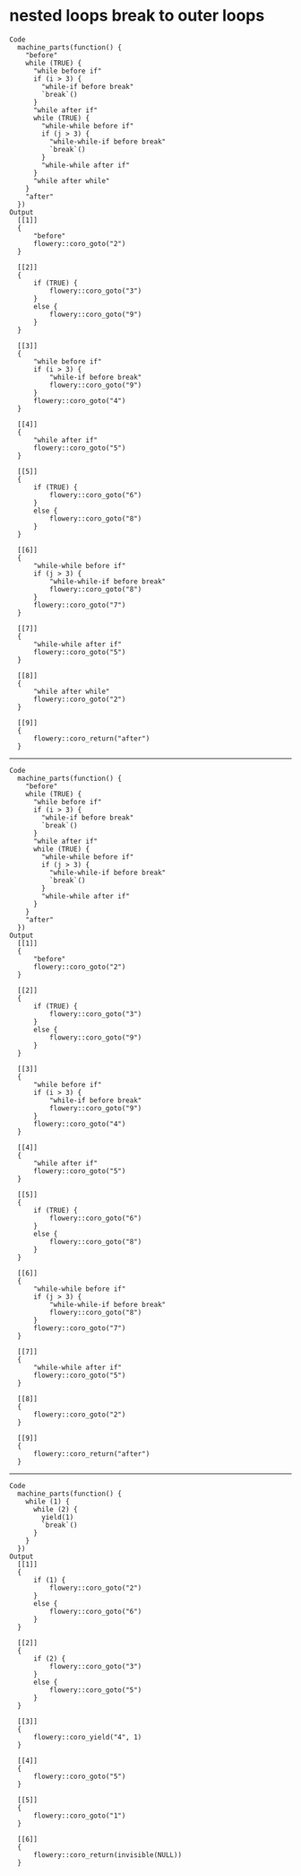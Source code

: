 # nested loops break to outer loops

    Code
      machine_parts(function() {
        "before"
        while (TRUE) {
          "while before if"
          if (i > 3) {
            "while-if before break"
            `break`()
          }
          "while after if"
          while (TRUE) {
            "while-while before if"
            if (j > 3) {
              "while-while-if before break"
              `break`()
            }
            "while-while after if"
          }
          "while after while"
        }
        "after"
      })
    Output
      [[1]]
      {
          "before"
          flowery::coro_goto("2")
      }
      
      [[2]]
      {
          if (TRUE) {
              flowery::coro_goto("3")
          }
          else {
              flowery::coro_goto("9")
          }
      }
      
      [[3]]
      {
          "while before if"
          if (i > 3) {
              "while-if before break"
              flowery::coro_goto("9")
          }
          flowery::coro_goto("4")
      }
      
      [[4]]
      {
          "while after if"
          flowery::coro_goto("5")
      }
      
      [[5]]
      {
          if (TRUE) {
              flowery::coro_goto("6")
          }
          else {
              flowery::coro_goto("8")
          }
      }
      
      [[6]]
      {
          "while-while before if"
          if (j > 3) {
              "while-while-if before break"
              flowery::coro_goto("8")
          }
          flowery::coro_goto("7")
      }
      
      [[7]]
      {
          "while-while after if"
          flowery::coro_goto("5")
      }
      
      [[8]]
      {
          "while after while"
          flowery::coro_goto("2")
      }
      
      [[9]]
      {
          flowery::coro_return("after")
      }
      

---

    Code
      machine_parts(function() {
        "before"
        while (TRUE) {
          "while before if"
          if (i > 3) {
            "while-if before break"
            `break`()
          }
          "while after if"
          while (TRUE) {
            "while-while before if"
            if (j > 3) {
              "while-while-if before break"
              `break`()
            }
            "while-while after if"
          }
        }
        "after"
      })
    Output
      [[1]]
      {
          "before"
          flowery::coro_goto("2")
      }
      
      [[2]]
      {
          if (TRUE) {
              flowery::coro_goto("3")
          }
          else {
              flowery::coro_goto("9")
          }
      }
      
      [[3]]
      {
          "while before if"
          if (i > 3) {
              "while-if before break"
              flowery::coro_goto("9")
          }
          flowery::coro_goto("4")
      }
      
      [[4]]
      {
          "while after if"
          flowery::coro_goto("5")
      }
      
      [[5]]
      {
          if (TRUE) {
              flowery::coro_goto("6")
          }
          else {
              flowery::coro_goto("8")
          }
      }
      
      [[6]]
      {
          "while-while before if"
          if (j > 3) {
              "while-while-if before break"
              flowery::coro_goto("8")
          }
          flowery::coro_goto("7")
      }
      
      [[7]]
      {
          "while-while after if"
          flowery::coro_goto("5")
      }
      
      [[8]]
      {
          flowery::coro_goto("2")
      }
      
      [[9]]
      {
          flowery::coro_return("after")
      }
      

---

    Code
      machine_parts(function() {
        while (1) {
          while (2) {
            yield(1)
            `break`()
          }
        }
      })
    Output
      [[1]]
      {
          if (1) {
              flowery::coro_goto("2")
          }
          else {
              flowery::coro_goto("6")
          }
      }
      
      [[2]]
      {
          if (2) {
              flowery::coro_goto("3")
          }
          else {
              flowery::coro_goto("5")
          }
      }
      
      [[3]]
      {
          flowery::coro_yield("4", 1)
      }
      
      [[4]]
      {
          flowery::coro_goto("5")
      }
      
      [[5]]
      {
          flowery::coro_goto("1")
      }
      
      [[6]]
      {
          flowery::coro_return(invisible(NULL))
      }
      

